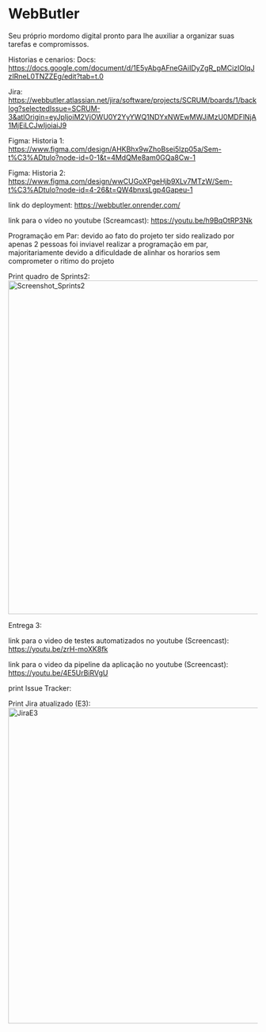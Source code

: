 # WebButler
Seu próprio mordomo digital pronto para lhe auxiliar a organizar suas tarefas e compromissos. 

Historias e cenarios:
Docs: https://docs.google.com/document/d/1E5yAbgAFneGAiIDyZgR_pMCizIOlqJzIRneL0TNZZEg/edit?tab=t.0
  
Jira: https://webbutler.atlassian.net/jira/software/projects/SCRUM/boards/1/backlog?selectedIssue=SCRUM-3&atlOrigin=eyJpIjoiM2VjOWU0Y2YyYWQ1NDYxNWEwMWJiMzU0MDFlNjA1MjEiLCJwIjoiaiJ9
  
Figma: Historia 1: https://www.figma.com/design/AHKBhx9wZhoBsei5lzp05a/Sem-t%C3%ADtulo?node-id=0-1&t=4MdQMe8am0GQa8Cw-1

Figma: Historia 2: https://www.figma.com/design/wwCUGoXPgeHjb9XLv7MTzW/Sem-t%C3%ADtulo?node-id=4-26&t=QW4bnxsLgp4Gapeu-1

link do deployment: https://webbutler.onrender.com/

link para o vídeo no youtube (Screamcast): https://youtu.be/h9BqOtRP3Nk

Programação em Par: devido ao fato do projeto ter sido realizado por apenas 2 pessoas foi inviavel realizar a programação em par, majoritariamente devido a dificuldade de alinhar os horarios sem comprometer o ritimo do projeto

Print quadro de Sprints2: <img width="1345" height="674" alt="Screenshot_Sprints2" src="https://github.com/user-attachments/assets/e705c6a2-2a31-448f-b5ad-98ad74464285" />

Entrega 3:

link para o video de testes automatizados no youtube (Screencast): https://youtu.be/zrH-moXK8fk

link para o video da pipeline da aplicação no youtube (Screencast): https://youtu.be/4E5UrBiRVgU

print Issue Tracker:

Print Jira atualizado (E3):<img width="1356" height="638" alt="JiraE3" src="https://github.com/user-attachments/assets/1f2a7940-d278-4b5d-9ffa-836b50266521" />
